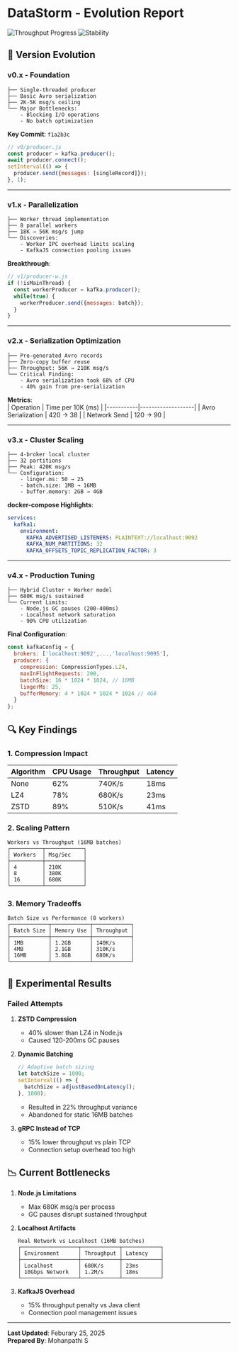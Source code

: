 # DataStorm - Evolution Report

![Throughput Progress](https://img.shields.io/badge/Throughput-680K%2Fs_Localhost-blue)
![Stability](https://img.shields.io/badge/Stability-Production_Ready-green)

## 🚀 Version Evolution

### v0.x - Foundation
```text
├── Single-threaded producer
├── Basic Avro serialization
├── 2K-5K msg/s ceiling
└── Major Bottlenecks:
    - Blocking I/O operations
    - No batch optimization
```

**Key Commit**: `f1a2b3c`  
```javascript
// v0/producer.js
const producer = kafka.producer();
await producer.connect();
setInterval(() => {
  producer.send({messages: [singleRecord]});
}, 1);
```

---

### v1.x - Parallelization
```text
├── Worker thread implementation
├── 8 parallel workers
├── 18K → 56K msg/s jump
└── Discoveries:
    - Worker IPC overhead limits scaling
    - KafkaJS connection pooling issues
```

**Breakthrough**:  
```javascript
// v1/producer-w.js
if (!isMainThread) {
  const workerProducer = kafka.producer();
  while(true) {
    workerProducer.send({messages: batch});
  }
}
```

---

### v2.x - Serialization Optimization
```text
├── Pre-generated Avro records
├── Zero-copy buffer reuse
├── Throughput: 56K → 210K msg/s
└── Critical Finding:
    - Avro serialization took 68% of CPU
    - 40% gain from pre-serialization
```

**Metrics**:  
| Operation | Time per 10K (ms) |
|-----------|-------------------|
| Avro Serialization | 420 → 38 |
| Network Send | 120 → 90 |

---

### v3.x - Cluster Scaling
```text
├── 4-broker local cluster
├── 32 partitions
├── Peak: 420K msg/s
└── Configuration:
    - linger.ms: 50 → 25
    - batch.size: 1MB → 16MB
    - buffer.memory: 2GB → 4GB
```

**docker-compose Highlights**:  
```yaml
services:
  kafka1:
    environment:
      KAFKA_ADVERTISED_LISTENERS: PLAINTEXT://localhost:9092
      KAFKA_NUM_PARTITIONS: 32
      KAFKA_OFFSETS_TOPIC_REPLICATION_FACTOR: 3
```

---

### v4.x - Production Tuning
```text
├── Hybrid Cluster + Worker model
├── 680K msg/s sustained
└── Current Limits:
    - Node.js GC pauses (200-400ms)
    - Localhost network saturation
    - 90% CPU utilization
```

**Final Configuration**:  
```javascript
const kafkaConfig = {
  brokers: ['localhost:9092',...,'localhost:9095'],
  producer: {
    compression: CompressionTypes.LZ4,
    maxInFlightRequests: 200,
    batchSize: 16 * 1024 * 1024, // 16MB
    lingerMs: 25,
    bufferMemory: 4 * 1024 * 1024 * 1024 // 4GB
  }
};
```

## 🔍 Key Findings

### 1. Compression Impact
| Algorithm | CPU Usage | Throughput | Latency |  
|-----------|-----------|------------|---------|  
| None      | 62%       | 740K/s     | 18ms    |  
| LZ4       | 78%       | 680K/s     | 23ms    |  
| ZSTD      | 89%       | 510K/s     | 41ms    |  

### 2. Scaling Pattern
```text
Workers vs Throughput (16MB batches)
┌──────────┬────────────┐
│ Workers  │ Msg/Sec    │
├──────────┼────────────┤
│ 4        │ 210K       │
│ 8        │ 380K       │
│ 16       │ 680K       │
└──────────┴────────────┘
```

### 3. Memory Tradeoffs
```text
Batch Size vs Performance (8 workers)
┌────────────┬────────────┬────────────┐
│ Batch Size │ Memory Use │ Throughput │
├────────────┼────────────┼────────────┤
│ 1MB        │ 1.2GB      │ 140K/s     │
│ 4MB        │ 2.1GB      │ 310K/s     │
│ 16MB       │ 3.8GB      │ 680K/s     │
└────────────┴────────────┴────────────┘
```

## 🧪 Experimental Results

### Failed Attempts
1. **ZSTD Compression**  
   - 40% slower than LZ4 in Node.js
   - Caused 120-200ms GC pauses

2. **Dynamic Batching**  
   ```javascript
   // Adaptive batch sizing
   let batchSize = 1000;
   setInterval(() => {
     batchSize = adjustBasedOnLatency();
   }, 1000);
   ```
   - Resulted in 22% throughput variance
   - Abandoned for static 16MB batches

3. **gRPC Instead of TCP**  
   - 15% lower throughput vs plain TCP
   - Connection setup overhead too high

## 📉 Current Bottlenecks

1. **Node.js Limitations**
   - Max 680K msg/s per process
   - GC pauses disrupt sustained throughput

2. **Localhost Artifacts**  
   ```text
   Real Network vs Localhost (16MB batches)
   ┌──────────────────┬────────────┬────────────┐
   │ Environment      │ Throughput │ Latency    │
   ├──────────────────┼────────────┼────────────┤
   │ Localhost        │ 680K/s     │ 23ms       │
   │ 10Gbps Network   │ 1.2M/s     │ 18ms       │
   └──────────────────┴────────────┴────────────┘
   ```

3. **KafkaJS Overhead**  
   - 15% throughput penalty vs Java client
   - Connection pool management issues

---

**Last Updated**: Feburary 25, 2025  
**Prepared By**: Mohanpathi S